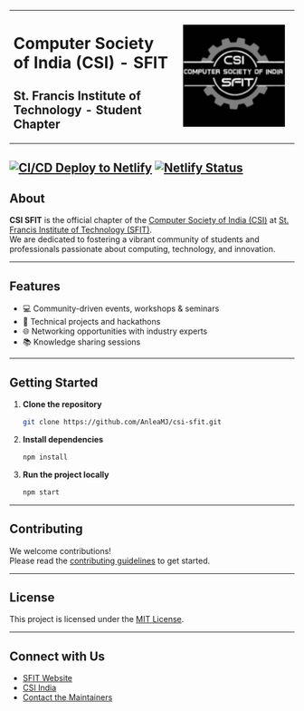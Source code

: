 <table width="100%">
<tr>
<td>

# Computer Society of India (CSI) - SFIT  
## St. Francis Institute of Technology - Student Chapter

</td>
<td align="center" width="200">
    <img src="assets/csi-sfit-logo.gif" alt="CSI SFIT Logo" width="180"/>
</td>
</tr>
</table>

[![CI/CD Deploy to Netlify](https://github.com/AnleaMJ/csi-sfit/actions/workflows/ci-cd-netlify.yml/badge.svg)](https://github.com/AnleaMJ/csi-sfit/actions/workflows/ci-cd-netlify.yml)
[![Netlify Status](https://api.netlify.com/api/v1/badges/5f416c4b-1e6a-47e4-97a7-c26c738be72a/deploy-status)](https://app.netlify.com/projects/sfit-csi/deploys)
---

## About

**CSI SFIT** is the official chapter of the [Computer Society of India (CSI)](https://www.csi-india.org/) at [St. Francis Institute of Technology (SFIT)](https://www.sfit.ac.in/).  
We are dedicated to fostering a vibrant community of students and professionals passionate about computing, technology, and innovation.

---

## Features

- 💻 Community-driven events, workshops & seminars
- 🚀 Technical projects and hackathons
- 🌐 Networking opportunities with industry experts
- 📚 Knowledge sharing sessions

---

## Getting Started

1. **Clone the repository**
   ```bash
   git clone https://github.com/AnleaMJ/csi-sfit.git
   ```
2. **Install dependencies**
   ```bash
   npm install
   ```
3. **Run the project locally**
   ```bash
   npm start
   ```

---

## Contributing

We welcome contributions!  
Please read the [contributing guidelines](CONTRIBUTING.md) to get started.

---

## License

This project is licensed under the [MIT License](LICENSE).

---

## Connect with Us

- [SFIT Website](https://www.sfit.ac.in/)
- [CSI India](https://www.csi-india.org/)
- [Contact the Maintainers](mailto:movefore@gmail.com)
